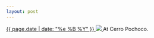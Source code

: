 ```yaml
---
layout: post
---
```


<p>
  <a href="/116">
    <time>{{ page.date | date: "%e %B %Y" }}</time>
    <img src="{{ site.assets_url }}/116.jpg">
  </a>
  At Cerro Pochoco.
</p>
